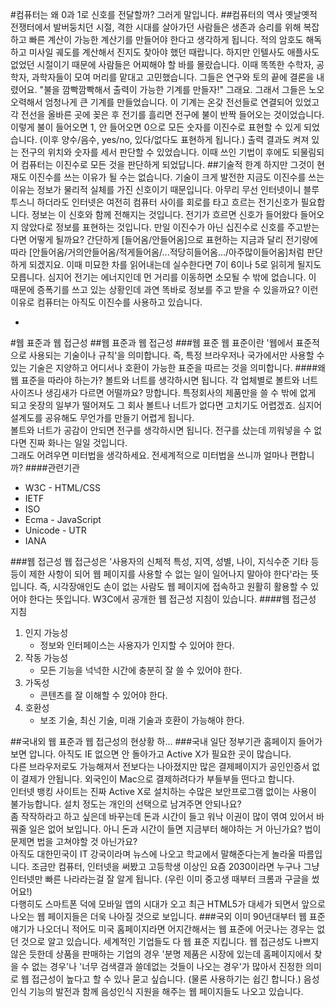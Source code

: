 #컴퓨터는 왜 0과 1로 신호를 전달할까?
그러게 말입니다.
##컴퓨터의 역사
옛날옛적 전쟁터에서 발버둥치던 시절, 격한 시대를 살아가던 사람들은 생존과 승리를 위해 복잡하고 빠른 계산이 가능한 계산기를 만들어야 한다고 생각하게 됩니다. 적의 암호도 해독하고 미사일 궤도를 계산해서 진지도 찾아야 했던 때랍니다. 하지만 인텔사도 애플사도 없었던 시절이기 때문에 사람들은 어찌해야 할 바를 몰랐습니다. 이때 똑똑한 수학자, 공학자, 과학자들이 모여 머리를 맡대고 고민했습니다. 그들은 연구와 토의 끝에 결론을 내렸어요. "불을 깜빡깜빡해서 출력이 가능한 기계를 만들자!" 그래요. 그래서 그들은 노오오력해서 엄청나게 큰 기계를 만들었습니다. 이 기계는 온갖 전선들로 연결되어 있었고 각 전선을 올바른 곳에 꽂은 후 전기를 흘리면 전구에 불이 반짝 들어오는 것이었습니다. 이렇게 불이 들어오면 1, 안 들어오면 0으로 모든 숫자를 이진수로 표현할 수 있게 되었습니다. (이후 양수/음수, yes/no, 있다/없다도 표현하게 됩니다.) 출력 결과도 켜져 있는 전구의 위치와 숫자를 세서 판단할 수 있었습니다. 이때 쓰인 기법이 후에도 되물림되어 컴퓨터는 이진수로 모든 것을 판단하게 되었답니다.
##기술적 한계
하지만 그것이 현재도 이진수를 쓰는 이유가 될 수는 없습니다. 기술이 크게 발전한 지금도 이진수를 쓰는 이유는 정보가 물리적 실체를 가진 신호이기 때문입니다. 아무리 무선 인터넷이니 블루투스니 하더라도 인터넷은 여전히 컴퓨터 사이를 회로를 타고 흐르는 전기신호가 필요합니다. 정보는 이 신호와 함께 전해지는 것입니다. 전기가 흐르면 신호가 들어왔다 들어오지 않았다로 정보를 표현하는 것입니다. 만일 이진수가 아닌 십진수로 신호를 주고받는다면 어떻게 될까요? 간단하게 [들어옴/안들어옴]으로 표현하는 지금과 달리 전기량에 따라 [안들어옴/거의안들어옴/적게들어옴/...적당히들어옴.../아주많이들어옴]처럼 판단하게 되겠지요. 이때 미묘한 차를 읽어내는데 실수한다면 7이 6이나 5로 읽히게 될지도 모릅니다. 심지어 전기는 에너지인데 먼 거리를 이동하면 소모될 수 밖에 없습니다. 이 때문에 증폭기를 쓰고 있는 상황인데 과연 똑바로 정보를 주고 받을 수 있을까요? 이런 이유로 컴퓨터는 아직도 이진수를 사용하고 있습니다.

-
#웹 표준과 웹 접근성
##웹 표준과 웹 접근성
###웹 표준
웹 표준이란 '웹에서 표준적으로 사용되는 기술이나 규칙'을 의미합니다. 즉, 특정 브라우저나 국가에서만 사용할 수 있는 기술은 지양하고 어디서나 호환이 가능한 표준을 따르는 것을 의미합니다.
####왜 웹 표준을 따라야 하는가?
볼트와 너트를 생각하시면 됩니다. 각 업체별로 볼트와 너트 사이즈나 생김새가 다르면 어떨까요? 망합니다. 특정회사의 제품만을 쓸 수 밖에 없게 되고 옷장의 일부가 떨어져도 그 회사 볼트나 너트가 없다면 고치기도 어렵겠죠. 심지어 설계도를 공유해도 무언가를 만들기 어렵게 됩니다.  
볼트와 너트가 공감이 안되면 전구를 생각하시면 됩니다. 전구를 샀는데 끼워넣을 수 없다면 진짜 화나는 일일 것입니다.  
그래도 어려우면 미터법을 생각하세요. 전세계적으로 미터법을 쓰니까 얼마나 편합니까?
####관련기관
* W3C - HTML/CSS
* IETF
* ISO
* Ecma - JavaScript
* Unicode - UTR
* IANA

###웹 접근성
웹 접근성은 '사용자의 신체적 특성, 지역, 성별, 나이, 지식수준 기타 등등이 제한 사항이 되어 웹 페이지를 사용할 수 없는 일이 일어나지 말아야 한다'라는 뜻입니다. 즉, 시각장애인도 손이 없는 사람도 웹 페이지에 접속하고 원활히 활용할 수 있어야 한다는 뜻입니다. W3C에서 공개한 웹 접근성 지침이 있습니다.
####웹 접근성 지침
1. 인지 가능성
	* 정보와 인터페이스는 사용자가 인지할 수 있어야 한다. 
2. 작동 가능성
	* 모든 기능을 넉넉한 시간에 충분히 잘 쓸 수 있어야 한다.
3. 가독성
	* 콘텐츠를 잘 이해할 수 있어야 한다.
4. 호환성
	* 보조 기술, 최신 기술, 미래 기술과 호환이 가능해야 한다.

##국내외 웹 표준과 웹 접근성의 현상황
하...
###국내
일단 정부기관 홈페이지 들어가보면 압니다. 아직도 IE 없으면 안 돌아가고 Active X가 필요한 곳이 많습니다.  
다른 브라우저로도 가능해져서 전보다는 나아졌지만 많은 결제페이지가 공인인증서 없이 결제가 안됩니다. 외국인이 Mac으로 결제하려다가 부들부들 떤다고 합니다.  
인터넷 뱅킹 사이트는 진짜 Active X로 설치하는 수많은 보안프로그램 없이는 사용이 불가능합니다. 설치 정도는 개인의 선택으로 남겨주면 안되나요?  
좀 작작하라고 하고 싶은데 바꾸는데 돈과 시간이 들고 워낙 이권이 많이 엮여 있어서 바꿔줄 일은 없어 보입니다. 아니 돈과 시간이 들면 지금부터 해야하는 거 아닌가요? 법이 문제면 법을 고쳐야할 것 아닌가요?  
아직도 대한민국이 IT 강국이라며 뉴스에 나오고 학교에서 말해준다는게 놀라울 따름입니다. 조금만 컴퓨터, 인터넷을 써봤고 고등학생 이상인 요즘 2030이라면 누구나 그냥 인터넷만 빠른 나라라는걸 잘 알게 됩니다. (우린 이미 중고생 때부터 크롬과 구글을 썼어요!)  
다행히도 스마트폰 덕에 모바일 앱의 시대가 오고 최근 HTML5가 대세가 되면서 앞으로 나오는 웹 페이지들은 더욱 나아질 것으로 보입니다.
###국외
이미 90년대부터 웹 표준 얘기가 나오더니 적어도 미국 홈페이지라면 어지간해서는 웹 표준에 어긋나는 경우는 없던 것으로 알고 있습니다. 세계적인 기업들도 다 웹 표준 지킵니다. 웹 접근성도 나쁘지 않은 듯한데 상품을 판매하는 기업의 경우 '분명 제품은 시장에 있는데 홈페이지에서 찾을 수 없는 경우'나 '너무 검색결과 쓸데없는 것들이 나오는 경우'가 많아서 진정한 의미로 웹 접근성이 높다고 할 수 있나 묻고 싶습니다. (물론 사용하기는 쉽긴 합니다.) 음성인식 기능의 발전과 함께 음성인식 지원을 해주는 웹 페이지들도 나오고 있습니다.
